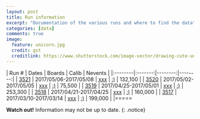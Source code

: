 ```yaml
---
layout: post
title: Run information
excerpt: "Documentation of the various runs and where to find the data"
categories: [data]
comments: true
image:
  feature: unicorn.jpg
  credit: gst
  creditlink: https://www.shutterstock.com/image-vector/drawing-cute-unicorn-icon-vector-illustration-543320308?src=541yY5w5CNVM9ra-vQoc8Q-1-45
---
```

| Run # | Dates | Boards | Calib | Nevents |
|:--------|:-------:|--------:|--------:|
| [3521](run3521) | 2017/05/06-2017/05/08 | [xxx](run3518-boards) | [:)](https://github.com/crogan/VMM2_Calibration/tree/master/CALIBRATIONS/Apr22_17) | 132,100 |
| [3520](run3520) | 2017/05/02-2017/05/05 | [xxx](run3518-boards) | [:)](https://github.com/crogan/VMM2_Calibration/tree/master/CALIBRATIONS/Apr22_17) | 75,500 |
| [3519](run3519) | 2017/04/25-2017/05/01 | [xxx](run3518-boards) | [:)](https://github.com/crogan/VMM2_Calibration/tree/master/CALIBRATIONS/Apr22_17) | 253,300 |
| [3518](run3518) | 2017/04/21-2017/04/25 | [xxx](run3518-boards) | [:)](https://github.com/crogan/VMM2_Calibration/tree/master/CALIBRATIONS/Apr22_17) | 160,000 |
| [3517](run3517) | 2017/03/10-2017/03/14 | [xxx](run3515-boards) | [:)](https://github.com/crogan/VMM2_Calibration/tree/master/CALIBRATIONS/Feb23_17) | 199,000 |
|=====

**Watch out!** Information may not be up to date.
{: .notice}

